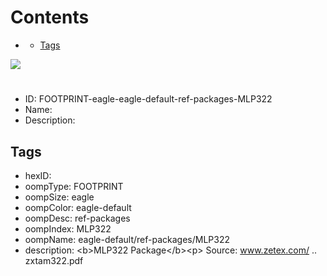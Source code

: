 



Contents
========

* [](#)
	* [Tags](#tags)
  
![][im]
# 

- ID: FOOTPRINT-eagle-eagle-default-ref-packages-MLP322
- Name: 
- Description: 

## Tags

- hexID: 
- oompType: FOOTPRINT
- oompSize: eagle
- oompColor: eagle-default
- oompDesc: ref-packages
- oompIndex: MLP322
- oompName: eagle-default/ref-packages/MLP322
- description: &lt;b&gt;MLP322 Package&lt;/b&gt;&lt;p&gt;&#xD;
Source: www.zetex.com/ .. zxtam322.pdf



[im]: image.png
